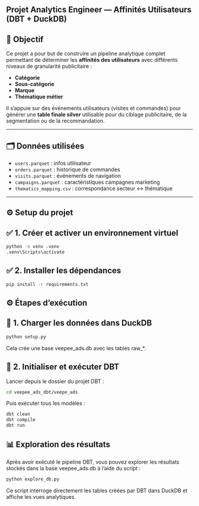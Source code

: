 ## Projet Analytics Engineer — Affinités Utilisateurs (DBT + DuckDB)

## 🎯 Objectif

Ce projet a pour but de construire un pipeline analytique complet permettant de déterminer les **affinités des utilisateurs** avec différents niveaux de granularité publicitaire :

- **Catégorie**
- **Sous-catégorie**
- **Marque**
- **Thématique métier**

Il s’appuie sur des événements utilisateurs (visites et commandes) pour générer une **table finale silver** utilisable pour du ciblage publicitaire, de la segmentation ou de la recommandation.

---

## 🗂️ Données utilisées

- `users.parquet` : infos utilisateur
- `orders.parquet` : historique de commandes
- `visits.parquet` : événements de navigation
- `campaigns.parquet` : caractéristiques campagnes marketing
- `thematics_mapping.csv` : correspondance secteur ↔ thématique

---

## ⚙️ Setup du projet
## ✅ 1. Créer et activer un environnement virtuel
```bash
python -m venv .venv
.venv\Scripts\activate
```

## ✅ 2. Installer les dépendances
```bash
pip install -r requirements.txt
```

## ⚙️ Étapes d’exécution
## 🔹 1. Charger les données dans DuckDB
```bash
python setup.py
```
Cela crée une base veepee_ads.db avec les tables raw_*.

## 🔹 2. Initialiser et exécuter DBT
Lancer depuis le dossier du projet DBT :

```bash
cd veepee_ads_dbt/veepe_ads
```
Puis exécuter tous les modèles :

```bash
dbt clean
dbt compile
dbt run
```

## 📊 Exploration des résultats
Après avoir exécuté le pipeline DBT, vous pouvez explorer les résultats stockés dans la base veepee_ads.db à l’aide du script :

```bash
python explore_db.py
```
Ce script interroge directement les tables créées par DBT dans DuckDB et affiche les vues analytiques.
